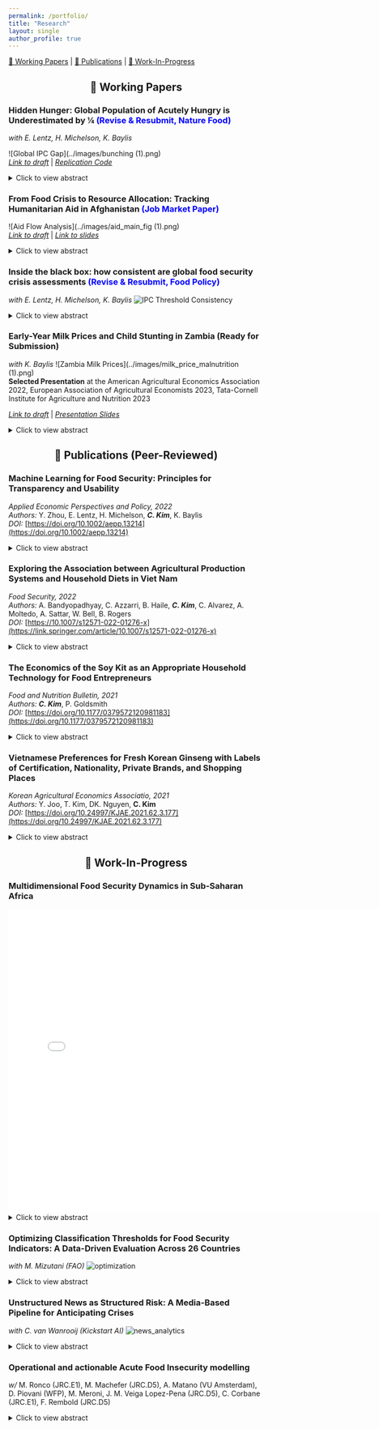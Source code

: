 ```yaml
---
permalink: /portfolio/
title: "Research"
layout: single
author_profile: true
---
```


[🧾 Working Papers](#working-papers)  &#124;  [📘 Publications](#publications-peer-reviewed)  &#124; [🔬 Work-In-Progress](#work-in-progress)

<a name="working-papers"></a>
<h2 style="text-align: center;">🧾 Working Papers</h2>

### **Hidden Hunger: Global Population of Acutely Hungry is Underestimated by ¼** <span style="color:blue">(Revise & Resubmit, Nature Food)</span>
*with E. Lentz, H. Michelson, K. Baylis*

![Global IPC Gap](../images/bunching (1).png)  
[*Link to draft*](https://uofi.app.box.com/file/1688331946836?s=v2tylljea7plookmep4im18tm4c77clh) | [*Replication Code*](https://github.com/mnmx0101/IPC_Paper)

<details>
<summary>Click to view abstract</summary>

Acute hunger affects hundreds of millions of people worldwide with long-term consequences for health, development and security. The Integrated Food Security Phase Classification (IPC) system is the global method for classifying food insecurity severity and is used to allocate more than six billion dollars of humanitarian food assistance annually. Despite concerns that IPC estimates overstate globally food insecurity, our analysis of data from 2.8 billion people between 2017–2023 shows the opposite. We find that IPC assessments underestimate the number of acutely hungry people in the world, missing one in four. Using a non-parametric statistical approach, we find evidence of bunching or under-classification around the threshold that differentiates areas classified as ‘stressed’ from those ‘in crisis’—a critical threshold intended to trigger humanitarian funding. Contrary to widely held assumptions, our findings suggest that the prevalence and severity of acute hunger is significantly higher than current global estimates.

</details>

### **From Food Crisis to Resource Allocation: Tracking Humanitarian Aid in Afghanistan** <span style="color:blue">(Job Market Paper)</span>
![Aid Flow Analysis](../images/aid_main_fig (1).png)  
[*Link to draft*](https://uofi.app.box.com/file/1716072760356?s=q0oxfiytwzgzziogdyc60mmc7p40co5t) | [*Link to slides*](../files/ipc_aid_slides.pdf)

<details>
<summary>Click to view abstract</summary>

This study sheds light on a critical challenge for global humanitarian efforts: delivering timely, targeted aid to regions facing acute food insecurity. As hunger intensifies worldwide, the Integrated Food Security Phase Classification (IPC) system plays a pivotal role, alerting the world to regions in crisis and directing billions in relief aid to those in dire need. Yet, a fundamental question remains—does the IPC mobilize aid with the speed and precision necessary to meet escalating needs? Focusing on Afghanistan, a priority IPC country, this study introduces a novel dataset that aligns humanitarian funding flows with IPC regional classifications. Utilizing a staggered Difference-in-Differences approach, I investigate how IPC phase escalations impact immediate aid responses. The findings reveal a significant but insufficient increase in funding following transitions to IPC Phase 4, underscoring the gap between current aid allocations and the critical needs of populations facing severe food insecurity. This research offers a first-of-its-kind subnational analysis of IPC-driven aid allocation, providing policymakers with essential insights to strengthen future humanitarian response efforts.

</details>

### **Inside the black box: how consistent are global food security crisis assessments**  <span style="color:blue">(Revise & Resubmit, Food Policy)</span> 
*with E. Lentz, H. Michelson, K. Baylis*
![IPC Threshold Consistency](../images/inconsistent_ipc.png)

<details>
<summary>Click to view abstract</summary>

The world relies on assessments by the United Nations-facilitated Integrated Food Security Phase Classification (IPC) to identify where populations are most food insecure and to quantify the severity of these situations. IPC sub-national assessments are designed to be comparable over space and time in the 30 countries in which they operate. Humanitarian agencies appear to treat these assessments as authoritative and comparable, relying on IPC classifications to allocate more than six billion dollars of aid globally and annuallyper year. In this paper, we study whether IPC food insecurity classifications are indeed consistent and comparable across time and space. Analyzing 1,881 IPC classifications from fifteen countries between 2019 and 2023, we show that the IPC technical working groups who make IPC assessments face recurring and significant challenges related to data and food security measurement, resulting from often discordant underlying food security data. These data and measurement challenges make achieving consistency challenging, underscoring both the fundamental difficulty of food security classifications and the value of the IPC process, which is based on achieving consensus among trained experts based on available data and contextual information. We find that the vast majority of classifications are consistent with IPC technical guidance, but that this guidance allows for a wide range of classifications . We also find evidence that IPC technical working groups differ in the way that they rely on available food security data, often weighing food security indicators differently in different locations. Though variation in the way in which how the food security indicators are used to make assessments can reflect different sets of evidence and contexts, we also find that working groups even weigh indicators differently across time for the same location. Further, TWGs do not treat closely correlated food security indicators as substitutes, suggesting some inconsistency in the treatment of food security indicators across assessments. We discuss implications of these findings for policy and for the use of IPC assessments in research.

</details>

### **Early-Year Milk Prices and Child Stunting in Zambia (Ready for Submission)** 
*with K. Baylis*
![Zambia Milk Prices](../images/milk_price_malnutrition (1).png)  
**Selected Presentation** at the American Agricultural Economics Association 2022, European Association of Agricultural Economists 2023, Tata-Cornell Institute for Agriculture and Nutrition 2023

[*Link to draft*](https://uofi.box.com/s/vgameizo3rivde5isa01kol7mhjwa59s)  &#124; [*Presentation Slides*](https://uofi.box.com/s/qiodej02vq9nx5nsvyc0jzn9qwxbyjhv)

<details>
<summary>Click to view abstract</summary>

Zambia experienced a sharp rise in food prices in late 2015. In this study, we construct a novel dataset by integrating historical food price data with the most recent Zambia Demographic and Health Survey (DHS) from 2018. We examine the relationship between early-life food prices (e.g., fresh milk and mealie meal) and under-five child stunting in Zambia, while accounting for child-level characteristics and household fixed effects. Our findings suggest that elevated milk prices during the early years of life (12 to 24 months) are a significant risk factor for stunting among children aged 24 to 59 months, particularly those who completed their first two years of life. The effect is especially pronounced in urban areas, particularly among the poorest and middle-income groups, whose milk consumption rates are relatively high, excluding the wealthiest group. This study contributes to the literature by empirically identifying the critical timing at which price shocks in nutrient-dense foods contribute to stunting. It highlights both the most vulnerable groups during price shocks and the optimal timing for interventions to mitigate the risk of stunting.

</details>

<a name="publications-peer-reviewed"></a>
<h2 style="text-align: center;">📘 Publications (Peer-Reviewed)</h2>

### **Machine Learning for Food Security: Principles for Transparency and Usability**  
*Applied Economic Perspectives and Policy, 2022*  
*Authors:* Y. Zhou, E. Lentz, H. Michelson, **_C. Kim_**, K. Baylis  
*DOI:* [https://doi.org/10.1002/aepp.13214](https://doi.org/10.1002/aepp.13214)

<details>
<summary>Click to view abstract</summary>

Machine learning (ML) holds potential to predict hunger crises before they occur. Yet, ML models embed crucial choices that affect their utility. We develop a prototype model to predict food insecurity across three countries in sub-Saharan Africa. Readily available data on prices, assets, and weather all influence our model predictions. Our model obtains 55%–84% accuracy, substantially outperforming both a logit and ML models using only time and location. We highlight key principles for transparency and demonstrate how modeling choices between recall and accuracy can be tailored to policy-maker needs. Our work provides a path for future modeling efforts in this area.

</details>

### **Exploring the Association between Agricultural Production Systems and Household Diets in Viet Nam**  
*Food Security, 2022*  
*Authors:* A. Bandyopadhyay, C. Azzarri, B. Haile, **_C. Kim_**, C. Alvarez, A. Moltedo, A. Sattar, W. Bell, B. Rogers  
*DOI:* [https://10.1007/s12571-022-01276-x](https://link.springer.com/article/10.1007/s12571-022-01276-x)

<details>
<summary>Click to view abstract</summary>

The government of Viet Nam promotes an integrated and diversified production system that focuses on the symbiotic relationship of livestock, aquaculture, and fruits and vegetables (F&V), locally known as Vuon Ao Chuong (VAC). The expectation is that this system can prevent soil degradation, while improving dietary quality and income. This study examines the correlation between VAC production systems and diets using cross-sectional data from the 2016 round of the Viet Nam Household Living Standards Survey (VHLSS). Using ordinary least squares, we model four continuous outcome variables related to quantity consumed of fruits and vegetables, fiber, animal protein, and dietary energy; while using logistical regression, we model three indicator variables related to whether diets are balanced in terms of intake of dietary energy derived from carbohydrates, proteins, and fats. While individual components of VAC, such as aquaculture or F&V production, show a positive correlation with one or more dietary indicators, adoption of the full VAC system is found to be positively correlated only with dietary fiber consumption, making it challenging to establish a causal link between system adoption and improved dietary quality. However, we find that several socioeconomic variables, such as access to markets, household wealth, education of the household members, and household size are positively associated with one or more dietary indicators. Further research is needed to establish strong and causal relationships, or lack thereof, between VAC system and diets by exploiting the panel structure of VHLSS to examine the role of VAC in improving nutritional outcomes in Viet Nam.

</details>

### **The Economics of the Soy Kit as an Appropriate Household Technology for Food Entrepreneurs**  
*Food and Nutrition Bulletin, 2021*  
*Authors:* **_C. Kim_**, P. Goldsmith  
*DOI:* [https://doi.org/10.1177/0379572120981183](https://doi.org/10.1177/0379572120981183)

<details>
<summary>Click to view abstract</summary>

The ability for women to operate as food entrepreneurs presents opportunities to leverage at-home production technologies that not only support family nutrition but also generate income. To these ends, the Feed the Future Malawi Agriculture Diversification Activity recently launched a development project involving a new technology, the Soy Kit. The Activity, a USAID (United States Agency for International Development) funded effort, sought to improve nutrition utilizing an underutilized local and highly nutritious feedstuff, soybean, through a woman’s entrepreneurship scheme.

</details>

### **Vietnamese Preferences for Fresh Korean Ginseng with Labels of Certification, Nationality, Private Brands, and Shopping Places** 
*Korean Agricultural Economics Associatio, 2021* <br>
*Authors:* Y. Joo, T. Kim, DK. Nguyen, **C. Kim** <br>
*DOI:* [https://doi.org/10.24997/KJAE.2021.62.3.177](https://doi.org/10.24997/KJAE.2021.62.3.177)

<details>
<summary>Click to view abstract</summary>

Fresh Korean ginseng needs more credibility in the Vietnam market since fresh ginseng imported from China is increasing, and the Vietnam government promotes its national Ngoc Linh ginseng brand. Therefore, this study determines factors of three shopping places (the department store, supermarket, and ginseng specialty store), the certification label of good agriculture products (Viet GAP), Korean nationality, and three famous private brands of CheongKwanJang, HanSamIn, and Geumhong affecting Vietnamese consumers fresh ginseng choices based on 897 respondents from Hanoi and Hochiminh City in January 2018. Conditional and random parameter logits are used to find differences in the independent assumptions relaxation among irrelevant alternatives. Hausman test for IIA assumptions holds for the choice of the department store, ginseng specialty store, and None. Overall results show that shopping places, the Korean national flag, and the existence of VietGap positively affect Vietnam consumers choices. However, none of the Korean private brands could significantly affect Vietnamese choice for fresh ginseng products. The shopping place of ginseng specialty stores gets the highest WTP, followed by supermarkets and department stores. Korean national flag also shows a high WTP, which is higher than Vietgap, a certificate from Vietnam agricultural products. Female consumers tend to pay more WTP than males. Hochiminh consumers are willing to pay more than Hanoi consumers on average. Of course, the high-income consumers tend to pay more WTP than the low-income group. However, the low-income groups still demand fresh ginseng at a significant price. Understanding different price effects by consumer groups seem helpful for small and medium enterprises to market their ginseng products into Vietnam by further considering the origin of Korean nationality.

</details>

<a name="work-in-progress"></a>
<h2 style="text-align: center;">🔬 Work-In-Progress</h2>

### **Multidimensional Food Security Dynamics in Sub-Saharan Africa**  
<iframe src="../images/multi_fi_malawi.html" 
        width="150%" 
        height="600" 
        frameborder="0.5">
</iframe>

<details>
<summary>Click to view abstract</summary>

This study investigates how commonly used food security indicators—such as the Food Consumption Score (FCS), the Reduced Coping Strategies Index (rCSI), and an asset index—diverge in identifying food-insecure households. Using household survey data, we analyze the extent of overlap and discordance across these measures and examine the demographic and economic factors associated with each classification. Our findings highlight the multidimensional nature of food insecurity and underscore the importance of indicator choice for targeting, policy design, and program effectiveness.

</details>

### **Optimizing Classification Thresholds for Food Security Indicators: A Data-Driven Evaluation Across 26 Countries** 
*with M. Mizutani (FAO)*
![optimization](../images/hdds_fcs_selected.png)  

<details>
<summary>Click to view abstract</summary>

This project presents a data-driven approach to optimize classification thresholds used in food security monitoring systems. By evaluating pairwise concordance and agreement metrics across multiple indicators, the method seeks to enhance consistency and alignment between measurement tools. The analysis leverages a harmonized dataset of over 100 household surveys, covering more than 780,000 households across the globe and spanning 26 countries. For each dataset, all valid threshold combinations are tested to identify those that maximize both Cohen’s Kappa and simple agreement scores, with additional attention to agreement by category. This approach supports the refinement of current cutoffs, aiming to improve the reliability and comparability of food security classifications for decision-makers and analysts alike.

</details>

### **Unstructured News as Structured Risk: A Media-Based Pipeline for Anticipating Crises** 
*with C. van Wanrooij (Kickstart AI)*
![news_analytics](../images/media_project.png)  

<details>
<summary>Click to view abstract</summary>

Timely detection of food insecurity remains a critical challenge, particularly in fragile contexts where conventional data streams suffer from delays, sparsity, or limited geographic granularity. This study presents a novel media analytics system designed to extract high-frequency early warning signals of food security risks from unstructured news text. Leveraging advances in natural language processing—including transformer-based sentiment analysis and unsupervised topic modeling (BERTopic)—the system processes scraped news articles through a pipeline of geoparsing, thematic classification, and temporal aggregation. The resulting indicators are aligned with the IPC (Integrated Food Security Phase Classification) framework and integrated into the IPC’s Risk Analysis and Attribution Platform (RAAp) as complementary signals. Drawing from a corpus of over 18,000 articles (2011–2023), including over 11,000 geo-tagged at subnational level, the pipeline identifies media trends in topics such as conflict, drought, displacement, and market shocks. Preliminary validation against historical IPC outcomes demonstrates that media-derived indicators can anticipate food security phase transitions with lead times exceeding those of traditional predictors. This research contributes to the growing field of data-driven humanitarian early warning by operationalizing media text as a cost-effective, scalable proxy for latent risk dynamics. It further extends the literature on machine learning for crisis forecasting, supporting calls for integrating alternative data sources into established food security assessment systems.

</details>

### **Operational and actionable Acute Food Insecurity modelling**  
*w/* M. Ronco (JRC.E1), M. Machefer (JRC.D5), A. Matano (VU Amsterdam), D. Piovani (WFP), M. Meroni, J. M. Veiga Lopez-Pena (JRC.D5), C. Corbane (JRC.E1), F. Rembold (JRC.D5)​ 

<details>
<summary>Click to view abstract</summary>

This study presents a comprehensive review of modeling approaches for Acute Food Insecurity (AFI), bridging the gap between food security experts and the machine learning community. We evaluate several machine learning approaches for forecasting food crises up to three months in advance and for identifying historical drivers behind AFI conditions used in IPC/CH and FEWS NET systems. We introduce a benchmark dataset that is global, frequently updated, and disaggregated to monthly and admin-2 levels. This dataset enables institutional collaboration, supports reproducible research, and facilitates model development focused on both accuracy and explainability.

</details>